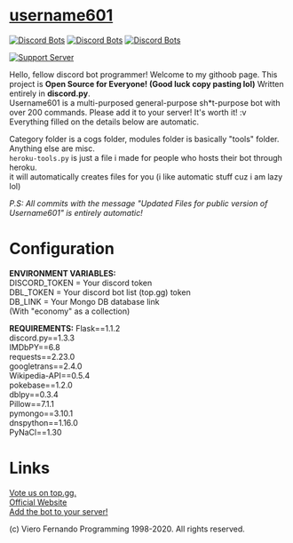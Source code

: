 # [username601](https://bit.ly/username601)
[![Discord Bots](https://top.gg/api/widget/status/696973408000409626.svg)](https://top.gg/bot/696973408000409626)
[![Discord Bots](https://top.gg/api/widget/servers/696973408000409626.svg)](https://top.gg/bot/696973408000409626)
[![Discord Bots](https://top.gg/api/widget/upvotes/696973408000409626.svg)](https://top.gg/bot/696973408000409626)

[![Support Server](https://discord.com/api/guilds/688373853889495044/embed.png?style=banner1)](https://discord.gg/HhAPkD8)

Hello, fellow discord bot programmer! Welcome to my githoob page. This project is **Open Source for Everyone! (Good luck copy pasting lol)** Written entirely in **discord.py**.<br>
Username601 is a multi-purposed general-purpose sh*t-purpose bot with over 200 commands. Please add it to your server! It's worth it! :v<br>
Everything filled on the details below are automatic.<br>

Category folder is a cogs folder, modules folder is basically "tools" folder. Anything else are misc.<br>
`heroku-tools.py` is just a file i made for people who hosts their bot through heroku.<br>
it will automatically creates files for you (i like automatic stuff cuz i am lazy lol)<br>

*P.S: All commits with the message "Updated Files for public version of Username601" is entirely automatic!*
# Configuration
**ENVIRONMENT VARIABLES:**<br>
DISCORD_TOKEN = Your discord token<br>
DBL_TOKEN = Your discord bot list (top.gg) token<br>
DB_LINK = Your Mongo DB database link<br> (With "economy" as a collection)<br>

**REQUIREMENTS:**
Flask==1.1.2<br>
discord.py==1.3.3<br>
IMDbPY==6.8<br>
requests==2.23.0<br>
googletrans==2.4.0<br>
Wikipedia-API==0.5.4<br>
pokebase==1.2.0<br>
dblpy==0.3.4<br>
Pillow==7.1.1<br>
pymongo==3.10.1<br>
dnspython==1.16.0<br>
PyNaCl==1.30<br>

# Links
[Vote us on top.gg.](https://top.gg/bot/696973408000409626/vote)<br>
[Official Website](https://vierofernando.github.io/username601)<br>
[Add the bot to your server!](https://discordapp.com/api/oauth2/authorize?client_id=696973408000409626&permissions=8&scope=bot)<br>

(c) Viero Fernando Programming 1998-2020. All rights reserved.